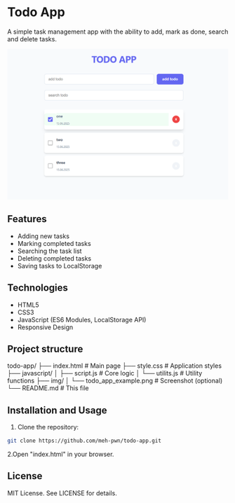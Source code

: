 # Todo App

A simple task management app with the ability to add, mark as done, search and delete tasks.

![Todo App Preview](img/todo_app_example.png)

## Features

- Adding new tasks
- Marking completed tasks
- Searching the task list
- Deleting completed tasks
- Saving tasks to LocalStorage

## Technologies

- HTML5
- CSS3 
- JavaScript (ES6 Modules, LocalStorage API)
- Responsive Design

## Project structure

todo-app/
├── index.html          # Main page
├── style.css          # Application styles
├── javascript/
│   ├── script.js      # Core logic
│   └── utilits.js     # Utility functions
├── img/
│   └── todo_app_example.png # Screenshot (optional)
└── README.md          # This file

## Installation and Usage

1.  Clone the repository:
```bash
git clone https://github.com/meh-pwn/todo-app.git
```
2.Open "index.html" in your browser.

## License

MIT License. See LICENSE for details.